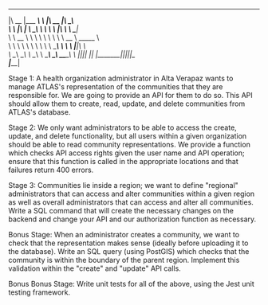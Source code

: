  ________  _________  ___       ________  ________      
|\   __  \|\___   ___\\  \     |\   __  \|\   ____\     
\ \  \|\  \|___ \  \_\ \  \    \ \  \|\  \ \  \___|_    
 \ \   __  \   \ \  \ \ \  \    \ \   __  \ \_____  \   
  \ \  \ \  \   \ \  \ \ \  \____\ \  \ \  \|____|\  \  
   \ \__\ \__\   \ \__\ \ \_______\ \__\ \__\____\_\  \ 
    \|__|\|__|    \|__|  \|_______|\|__|\|__|\_________\
                                            \|_________|
                                  
Stage 1:
A health organization administrator in Alta Verapaz wants
to manage ATLAS's representation of the communities that 
they are responsible for. We are going to provide an API
for them to do so. This API should allow them to create,
read, update, and delete communities from ATLAS's database.

Stage 2:
We only want administrators to be able to access the create,
update, and delete functionality, but all users within a given
organization should be able to read community representations.
We provide a function which checks API access rights given
the user name and API operation; ensure that this function is
called in the appropriate locations and that failures return
400 errors.

Stage 3:
Communities lie inside a region; we want to define "regional"
administrators that can access and alter communities within a
given region as well as overall administrators that can access
and alter all communities.  Write a SQL command that will create
the necessary changes on the backend and change your API and
our authorization function as necessary.

Bonus Stage:
When an administrator creates a community, we want to check
that the representation makes sense (ideally before uploading
it to the database). Write an SQL query (using PostGIS) which
checks that the community is within the boundary of the parent
region.  Implement this validation within the "create" and
"update" API calls.

Bonus Bonus Stage:
Write unit tests for all of the above, using the Jest unit
testing framework.
